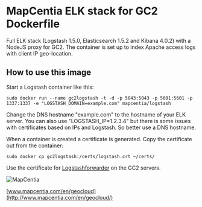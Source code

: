 # MapCentia ELK stack for GC2 Dockerfile

Full ELK stack (Logstash 1.5.0, Elasticsearch 1.5.2 and Kibana 4.0.2) with a NodeJS proxy for GC2. The container is set up to index Apache access logs with client IP geo-location.

## How to use this image

Start a Logstash container like this:

    sudo docker run --name gc2logstash -t -d -p 5043:5043 -p 5601:5601 -p 1337:1337 -e "LOGSTASH_DOMAIN=example.com" mapcentia/logstash
    
Change the DNS hostname "example.com" to the hostname of your ELK server. You can also use "LOGSTASH_IP=1.2.3.4" but there is some issues with certificates based on IPs and Logstash. So better use a DNS hostname. 

When a container is created a certificate is generated. Copy the certificate out from the container:

    sudo docker cp gc2logstash:/certs/logstash.crt ~/certs/
    
Use the certificate for [Logstashforwarder](https://registry.hub.docker.com/u/mapcentia/logstashforwarder) on the GC2 servers.

![MapCentia](https://geocloud.mapcentia.com/assets/images/MapCentia_geocloud_200.png)

[www.mapcentia.com/en/geocloud](http://www.mapcentia.com/en/geocloud/)